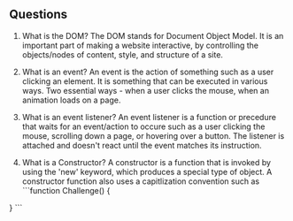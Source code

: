 ## Questions
1. What is the DOM? The DOM stands for Document Object Model. It is an important part of making a website interactive, by controlling the objects/nodes of content, style, and structure of a site.

2. What is an event? An event is the action of something such as a user clicking an element. It is something that can be executed in various ways. Two essential ways - when a user clicks the mouse, when an animation loads on a page.

3. What is an event listener? An event listener is a function or precedure that waits for an event/action to occure such as a user clicking the mouse, scrolling down a page, or hovering over a button. The listener is attached and doesn't react until the event matches its instruction.

4. What is a Constructor? A constructor is a function that is invoked by using the 'new' keyword, which produces a special type of object. A constructor function also uses a capitlization convention such as ```function Challenge() {

} ```

